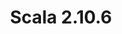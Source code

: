 ---
title: Scala 2.10.6
start: 18 September 2015
layout: downloadpage
release_version: 2.10.6
release_date: "September 18, 2015"
show_resources: "true"
permalink: /download/2.10.6.html
requirements: "This Scala software distribution can be installed on any Unix-like or Windows system. It requires the Java runtime version 1.6 or later, which can be downloaded <a href='http://www.java.com/'>here</a>."
resources: [
  ["-main-unixsys", "scala-2.10.6.tgz", "https://downloads.lightbend.com/scala/2.10.6/scala-2.10.6.tgz", "Max OS X, Unix, Cygwin", "28.54M"],
  ["-main-windows", "scala.msi", "https://downloads.lightbend.com/scala/2.10.6/scala.msi", "Windows (msi installer)", "58.50M"],
  ["-non-main-sys", "scala-2.10.6.zip", "https://downloads.lightbend.com/scala/2.10.6/scala-2.10.6.zip", "Windows", "28.63M"],
  ["-non-main-sys", "scala-2.10.6.deb", "https://downloads.lightbend.com/scala/2.10.6/scala-2.10.6.deb", "Debian", "24.50M"],
  ["-non-main-sys", "scala-2.10.6.rpm", "https://downloads.lightbend.com/scala/2.10.6/scala-2.10.6.rpm", "RPM package", "24.86M"],
  ["-non-main-sys", "scala-docs-2.10.6.txz", "https://downloads.lightbend.com/scala/2.10.6/scala-docs-2.10.6.txz", "API docs", "3.27M"],
  ["-non-main-sys", "scala-docs-2.10.6.zip", "https://downloads.lightbend.com/scala/2.10.6/scala-docs-2.10.6.zip", "API docs", "30.94M"],
  ["-non-main-sys", "scala-sources-2.10.6.tar.gz", "https://github.com/scala/scala/archive/v2.10.6.tar.gz", "Sources", ""]
]
---